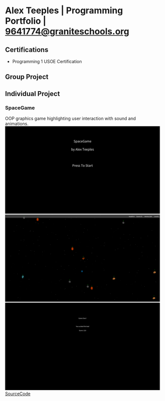 # Alex Teeples | Programming Portfolio | 9641774@graniteschools.org

## Certifications
* Programming 1 USOE Certification


## Group Project

## Individual Project

### SpaceGame
OOP graphics game highlighting user interaction with sound and animations.
![Spacegame Menu](https://github.com/alexteepyo/programmingportfolio/blob/main/images/Sg1%20Start.png?raw=true)
![Spacegame Gameplay](https://github.com/alexteepyo/programmingportfolio/blob/main/images/Sg1%20GamePlay.png?raw=true)
![Spacegame Gameover](https://github.com/alexteepyo/programmingportfolio/blob/main/images/Sg1%20GameOver.png?raw=true)
[SourceCode](https://github.com/alexteepyo/programmingportfolio/raw/main/src/SpaceGame%205.zip)
